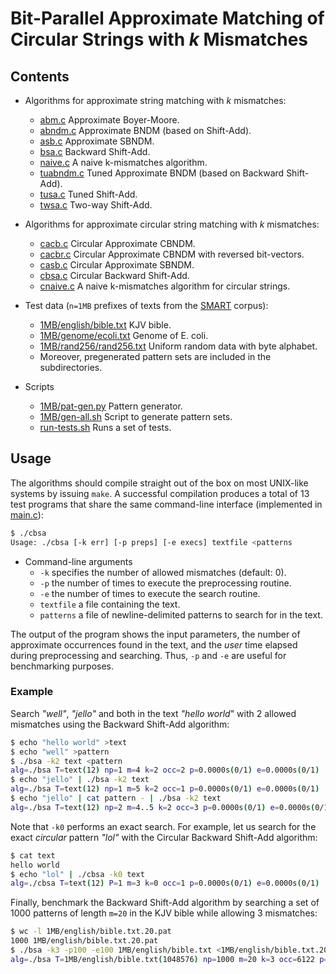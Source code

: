 Bit-Parallel Approximate Matching of Circular Strings with *k* Mismatches
=========================================================================

Contents
--------

* Algorithms for approximate string matching with *k* mismatches:
    * [abm.c](abm.c) Approximate Boyer-Moore.
    * [abndm.c](abndm.c) Approximate BNDM (based on Shift-Add).
    * [asb.c](asb.c) Approximate SBNDM.
    * [bsa.c](bsa.c) Backward Shift-Add.
    * [naive.c](naive.c) A naive k-mismatches algorithm.
    * [tuabndm.c](tuabndm.c) Tuned Approximate BNDM (based on Backward Shift-Add).
    * [tusa.c](tusa.c) Tuned Shift-Add.
    * [twsa.c](twsa.c) Two-way Shift-Add.

* Algorithms for approximate circular string matching with *k* mismatches:
    * [cacb.c](cacb.c) Circular Approximate CBNDM.
    * [cacbr.c](cacbr.c) Circular Approximate CBNDM with reversed bit-vectors.
    * [casb.c](casb.c) Circular Approximate SBNDM.
    * [cbsa.c](cbsa.c) Circular Backward Shift-Add.
    * [cnaive.c](cnaive.c) A naive k-mismatches algorithm for circular strings.

* Test data (`n=1MB` prefixes of texts from the [SMART](https://www.dmi.unict.it/~faro/smart/) corpus):
    * [1MB/english/bible.txt](1MB/english/bible.txt) KJV bible.
    * [1MB/genome/ecoli.txt](1MB/genome/ecoli.txt) Genome of E. coli.
    * [1MB/rand256/rand256.txt](1MB/rand256/rand256.txt) Uniform random data with byte alphabet.
    * Moreover, pregenerated pattern sets are included in the subdirectories.

* Scripts
    * [1MB/pat-gen.py](1MB/pat-gen.py) Pattern generator.
    * [1MB/gen-all.sh](1MB/gen-all.sh) Script to generate pattern sets.
    * [run-tests.sh](run-tests.sh) Runs a set of tests.

Usage
-----

The algorithms should compile straight out of the box on most UNIX-like systems
by issuing `make`. A successful compilation produces a total of 13 test programs
that share the same command-line interface (implemented in [main.c](main.c)):

```bash
$ ./cbsa
Usage: ./cbsa [-k err] [-p preps] [-e execs] textfile <patterns
```

* Command-line arguments
    * `-k` specifies the number of allowed mismatches (default: 0).
    * `-p` the number of times to execute the preprocessing routine.
    * `-e` the number of times to execute the search routine.
    * `textfile` a file containing the text.
    * `patterns` a file of newline-delimited patterns to search for in the text.

The output of the program shows the input parameters, the number of approximate
occurrences found in the text, and the *user* time elapsed during preprocessing
and searching. Thus, `-p` and `-e` are useful for benchmarking purposes.

### Example ###

Search *"well"*, *"jello"* and both in the text *"hello world*" with 2 allowed
mismatches using the Backward Shift-Add algorithm:

```bash
$ echo "hello world" >text  
$ echo "well" >pattern
$ ./bsa -k2 text <pattern
alg=./bsa T=text(12) np=1 m=4 k=2 occ=2 p=0.0000s(0/1) e=0.0000s(0/1)
$ echo "jello" | ./bsa -k2 text 
alg=./bsa T=text(12) np=1 m=5 k=2 occ=1 p=0.0000s(0/1) e=0.0000s(0/1)
$ echo "jello" | cat pattern - | ./bsa -k2 text
alg=./bsa T=text(12) np=2 m=4..5 k=2 occ=3 p=0.0000s(0/1) e=0.0000s(0/1)
```

Note that `-k0` performs an exact search. For example, let us search for the
exact *circular* pattern *"lol"* with the Circular Backward Shift-Add algorithm:

```bash
$ cat text
hello world
$ echo "lol" | ./cbsa -k0 text 
alg=./cbsa T=text(12) P=1 m=3 k=0 occ=1 p=0.0000s(0/1) e=0.0000s(0/1)
```

Finally, benchmark the Backward Shift-Add algorithm by searching a set of 1000
patterns of length `m=20` in the KJV bible while allowing 3 mismatches:

```bash
$ wc -l 1MB/english/bible.txt.20.pat                      
1000 1MB/english/bible.txt.20.pat
$ ./bsa -k3 -p100 -e100 1MB/english/bible.txt <1MB/english/bible.txt.20.pat
alg=./bsa T=1MB/english/bible.txt(1048576) np=1000 m=20 k=3 occ=6122 p=0.0001s(1/100) e=0.8041s(8041/100)
```
